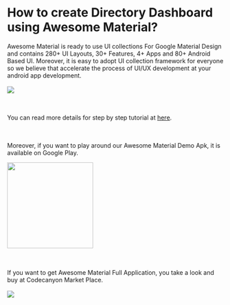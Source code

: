 # How to create Directory Dashboard using Awesome Material?

Awesome Material is ready to use UI collections For Google Material Design and contains 280+ UI Layouts, 30+ Features, 
4+ Apps and 80+ Android Based UI. Moreover, it is easy to adopt UI collection framework for everyone so we believe 
that accelerate the process of UI/UX development at your android app development.
<br><br>
<a href="http://www.panacea-soft.com/2018/08/how-to-create-product-list-using-awesome-material/">
<img src="http://www.panacea-soft.com/landing/awesome-material-android/tutorials/directorydashboard1/dashboard1_cover.png">
</a>


<br><br>
You can read more details for step by step tutorial at 
<a href="http://www.panacea-soft.com/2018/08/how-to-create-directory-dashboard-using-awesome-material/">here</a>.


<br><br>
Moreover, if you want to play around our Awesome Material Demo Apk, it is available on Google Play. 

<a href="https://play.google.com/store/apps/details?id=com.panaceasoft.awesomematerial">
<img src="http://www.panacea-soft.com/landing/awesome-material-android/tutorials/google_play.png" width="200">
</a>


<br><br>
If you want to get Awesome Material Full Application, you take a look and buy at Codecanyon Market Place.<br><br>
<a href="#">
<img src="http://www.panacea-soft.com/landing/awesome-material-android/tutorials/buy_now.png">
</a>
